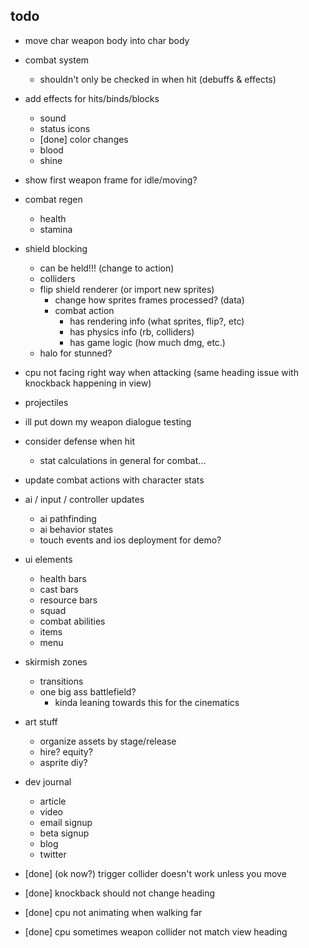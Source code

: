 ## todo

* move char weapon body into char body
* combat system
    * shouldn't only be checked in when hit (debuffs & effects)
* add effects for hits/binds/blocks
    * sound
    * status icons
    * [done] color changes
    * blood 
    * shine
* show first weapon frame for idle/moving?
* combat regen 
    * health
    * stamina
* shield blocking
    * can be held!!! (change to action)
    * colliders
    * flip shield renderer (or import new sprites)
        * change how sprites frames processed? (data)
        * combat action
            * has rendering info (what sprites, flip?, etc)
            * has physics info (rb, colliders)
            * has game logic (how much dmg, etc.)
    * halo for stunned?
* cpu not facing right way when attacking (same heading issue with knockback happening in view)
* projectiles
* ill put down my weapon dialogue testing
* consider defense when hit
    * stat calculations in general for combat...
* update combat actions with character stats
* ai / input / controller updates
    * ai pathfinding
    * ai behavior states
    * touch events and ios deployment for demo?
* ui elements
    * health bars
    * cast bars
    * resource bars
    * squad
    * combat abilities
    * items
    * menu
* skirmish zones
    * transitions
    * one big ass battlefield?
        * kinda leaning towards this for the cinematics
* art stuff
    * organize assets by stage/release
    * hire? equity?
    * asprite diy?
* dev journal
    * article
    * video
    * email signup
    * beta signup
    * blog
    * twitter
    
* [done] (ok now?) trigger collider doesn't work unless you move
* [done] knockback should not change heading
* [done] cpu not animating when walking far
* [done] cpu sometimes weapon collider not match view heading
